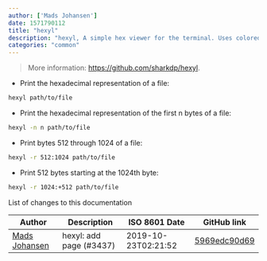 ```yaml
---
author: ['Mads Johansen']
date: 1571790112
title: "hexyl"
description: "hexyl, A simple hex viewer for the terminal. Uses colored output to distinguish different categories of bytes."
categories: "common"
---
```

> More information: <https://github.com/sharkdp/hexyl>.

- Print the hexadecimal representation of a file:

```bash
hexyl path/to/file
```

- Print the hexadecimal representation of the first n bytes of a file:

```bash
hexyl -n n path/to/file
```

- Print bytes 512 through 1024 of a file:

```bash
hexyl -r 512:1024 path/to/file
```

- Print 512 bytes starting at the 1024th byte:

```bash
hexyl -r 1024:+512 path/to/file
```
List of changes to this documentation


Author | Description | ISO 8601 Date | GitHub link
------|-----|-----|-----
[Mads Johansen](mailto:johansen.max@gmail.com) | hexyl: add page (#3437) | 2019-10-23T02:21:52 | [5969edc90d69](https://github.com/tldr-pages/tldr/commit/5969edc90d69cb101b699fc06432f1f2afd9174e)

